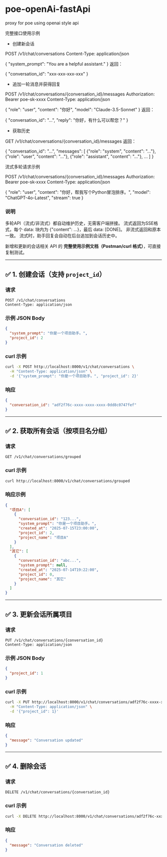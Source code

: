 # poe-openAi-fastApi
proxy for poe using openai style api

完整接口使用示例
- 创建新会话

POST /v1/chat/conversations
Content-Type: application/json

{
  "system_prompt": "You are a helpful assistant."
}
返回：

{ "conversation_id": "xxx-xxx-xxx-xxx" }
- 追加一轮消息并获得回复

POST /v1/chat/conversations/{conversation_id}/messages
Authorization: Bearer poe-sk-xxxx
Content-Type: application/json

{
  "role": "user",
  "content": "你好",
  "model": "Claude-3.5-Sonnet"
}
返回：

{
  "conversation_id": "...",
  "reply": "你好，有什么可以帮您？"
}
- 获取历史

GET /v1/chat/conversations/{conversation_id}/messages
返回：

{
  "conversation_id": "...",
  "messages": [
    {"role": "system", "content": "..."},
    {"role": "user", "content": "..."},
    {"role": "assistant", "content": "..."},
    ...
  ]
}


流式多轮请求示例

POST /v1/chat/conversations/{conversation_id}/messages
Authorization: Bearer poe-sk-xxxx
Content-Type: application/json

{
  "role": "user",
  "content": "你好，帮我写个Python冒泡排序。",
  "model": "ChatGPT-4o-Latest",
  "stream": true
}

### 说明
多轮API（流式/非流式）都自动维护历史，无需客户端拼接。
流式返回为SSE格式，每个 data: 块内为 {"content": ...}，最后 data: [DONE]。
非流式返回和原本一致。
流式时，助手回复会自动在后台追加到会话历史中。


新增和更新的会话相关 API 的 **完整使用示例文档（Postman/curl 格式）**，可直接复制测试。

---

## ✅ 1. 创建会话（支持 `project_id`）

### 请求

```http
POST /v1/chat/conversations
Content-Type: application/json
```

### 示例 JSON Body

```json
{
  "system_prompt": "你是一个项目助手。",
  "project_id": 2
}
```

### curl 示例

```bash
curl -X POST http://localhost:8000/v1/chat/conversations \
  -H "Content-Type: application/json" \
  -d '{"system_prompt": "你是一个项目助手。", "project_id": 2}'
```

### 响应

```json
{
  "conversation_id": "adf2f76c-xxxx-xxxx-xxxx-0dd8c0747fef"
}
```

---

## ✅ 2. 获取所有会话（按项目名分组）

### 请求

```http
GET /v1/chat/conversations/grouped
```

### curl 示例

```bash
curl http://localhost:8000/v1/chat/conversations/grouped
```

### 响应示例

```json
{
  "项目A": [
    {
      "conversation_id": "123...",
      "system_prompt": "你是一个项目助手。",
      "created_at": "2025-07-15T23:00:00",
      "project_id": 2,
      "project_name": "项目A"
    }
  ],
  "其它": [
    {
      "conversation_id": "abc...",
      "system_prompt": null,
      "created_at": "2025-07-14T19:22:00",
      "project_id": 0,
      "project_name": "其它"
    }
  ]
}
```

---

## ✅ 3. 更新会话所属项目

### 请求

```http
PUT /v1/chat/conversations/{conversation_id}
Content-Type: application/json
```

### 示例 JSON Body

```json
{
  "project_id": 1
}
```

### curl 示例

```bash
curl -X PUT http://localhost:8000/v1/chat/conversations/adf2f76c-xxxx-xxxx-xxxx-0dd8c0747fef \
  -H "Content-Type: application/json" \
  -d '{"project_id": 1}'
```

### 响应

```json
{
  "message": "Conversation updated"
}
```

---

## ✅ 4. 删除会话

### 请求

```http
DELETE /v1/chat/conversations/{conversation_id}
```

### curl 示例

```bash
curl -X DELETE http://localhost:8000/v1/chat/conversations/adf2f76c-xxxx-xxxx-xxxx-0dd8c0747fef
```

### 响应

```json
{
  "message": "Conversation deleted"
}
```


